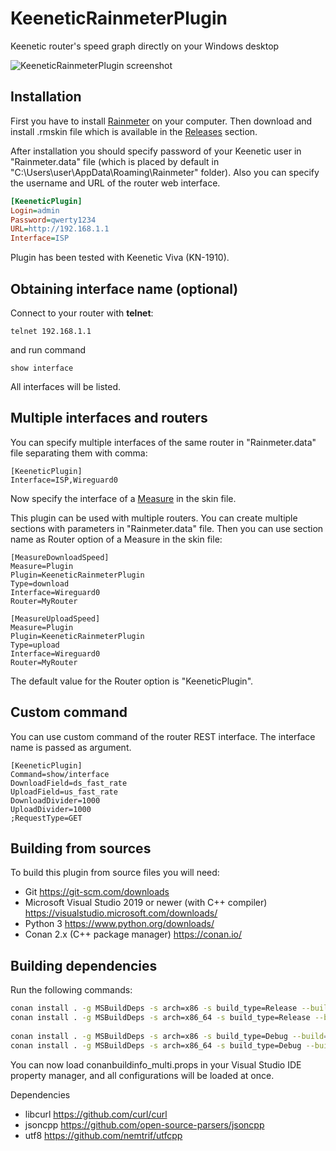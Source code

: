 # KeeneticRainmeterPlugin
Keenetic router's speed graph directly on your Windows desktop

![KeeneticRainmeterPlugin screenshot](https://i.imgur.com/UhVCydL.png)


## Installation

First you have to install [Rainmeter](https://www.rainmeter.net/) on your computer. Then download and install .rmskin file which is available in the [Releases](https://github.com/zenden2k/KeeneticRainmeterPlugin/releases) section.

After installation you should specify password of your Keenetic user in "Rainmeter.data" file (which is placed by default in "C:\Users\user\AppData\Roaming\Rainmeter" folder).
Also you can specify the username and URL of the router web interface.

```ini
[KeeneticPlugin]
Login=admin
Password=qwerty1234
URL=http://192.168.1.1
Interface=ISP
```

Plugin has been tested with Keenetic Viva (KN-1910).

## Obtaining interface name (optional)

Connect to your router with **telnet**:

```
telnet 192.168.1.1
```
and run command

```
show interface
```

All interfaces will be listed.

## Multiple interfaces and routers

You can specify multiple interfaces of the same router in "Rainmeter.data" file separating them with comma:

```
[KeeneticPlugin]
Interface=ISP,Wireguard0
```
Now specify the interface of a [Measure](https://docs.rainmeter.net/manual/measures/) in the skin file.

This plugin can be used with multiple routers.
You can create multiple sections with parameters in "Rainmeter.data" file. 
Then you can use section name as Router option of a Measure in the skin file: 

```
[MeasureDownloadSpeed]
Measure=Plugin
Plugin=KeeneticRainmeterPlugin
Type=download
Interface=Wireguard0
Router=MyRouter

[MeasureUploadSpeed]
Measure=Plugin
Plugin=KeeneticRainmeterPlugin
Type=upload
Interface=Wireguard0
Router=MyRouter
```

The default value for the Router option is "KeeneticPlugin". 

## Custom command

You can use custom command of the router REST interface. The interface name is passed as argument.

```
[KeeneticPlugin]
Command=show/interface
DownloadField=ds_fast_rate
UploadField=us_fast_rate
DownloadDivider=1000
UploadDivider=1000
;RequestType=GET
```

## Building from sources

To build this plugin from source files you will need:

- Git https://git-scm.com/downloads
- Microsoft Visual Studio 2019 or newer (with C++ compiler) https://visualstudio.microsoft.com/downloads/
- Python 3 https://www.python.org/downloads/
- Conan 2.x (C++ package manager) https://conan.io/

## Building dependencies

Run the following commands:

```bash
conan install . -g MSBuildDeps -s arch=x86 -s build_type=Release --build=missing -s compiler.runtime=static
conan install . -g MSBuildDeps -s arch=x86_64 -s build_type=Release --build=missing -s compiler.runtime=static
  
conan install . -g MSBuildDeps -s arch=x86 -s build_type=Debug --build=missing -s compiler.runtime=static
conan install . -g MSBuildDeps -s arch=x86_64 -s build_type=Debug --build=missing -s compiler.runtime=static
```

You can now load conanbuildinfo_multi.props in your Visual Studio IDE property manager, and all configurations will be loaded at once.

Dependencies

- libcurl https://github.com/curl/curl 
- jsoncpp https://github.com/open-source-parsers/jsoncpp
- utf8 https://github.com/nemtrif/utfcpp